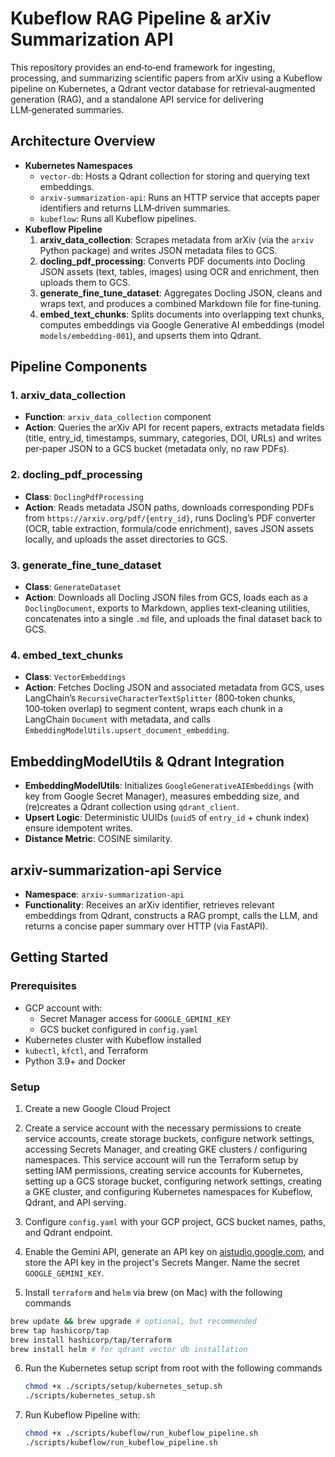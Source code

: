 # Kubeflow RAG Pipeline & arXiv Summarization API

This repository provides an end‑to‑end framework for ingesting, processing, and summarizing scientific papers from arXiv using a Kubeflow pipeline on Kubernetes, a Qdrant vector database for retrieval‑augmented generation (RAG), and a standalone API service for delivering LLM‑generated summaries.

## Architecture Overview

- **Kubernetes Namespaces**  
  - `vector-db`: Hosts a Qdrant collection for storing and querying text embeddings.  
  - `arxiv-summarization-api`: Runs an HTTP service that accepts paper identifiers and returns LLM‑driven summaries.
  - `kubeflow`: Runs all Kubeflow pipelines.
- **Kubeflow Pipeline**  
  1. **arxiv_data_collection**: Scrapes metadata from arXiv (via the `arxiv` Python package) and writes JSON metadata files to GCS.  
  2. **docling_pdf_processing**: Converts PDF documents into Docling JSON assets (text, tables, images) using OCR and enrichment, then uploads them to GCS.  
  3. **generate_fine_tune_dataset**: Aggregates Docling JSON, cleans and wraps text, and produces a combined Markdown file for fine‑tuning.  
  4. **embed_text_chunks**: Splits documents into overlapping text chunks, computes embeddings via Google Generative AI embeddings (model `models/embedding-001`), and upserts them into Qdrant.  

## Pipeline Components

### 1. arxiv_data_collection

- **Function**: `arxiv_data_collection` component
- **Action**: Queries the arXiv API for recent papers, extracts metadata fields (title, entry_id, timestamps, summary, categories, DOI, URLs) and writes per‑paper JSON to a GCS bucket (metadata only, no raw PDFs).

### 2. docling_pdf_processing

- **Class**: `DoclingPdfProcessing`
- **Action**: Reads metadata JSON paths, downloads corresponding PDFs from `https://arxiv.org/pdf/{entry_id}`, runs Docling’s PDF converter (OCR, table extraction, formula/code enrichment), saves JSON assets locally, and uploads the asset directories to GCS.

### 3. generate_fine_tune_dataset

- **Class**: `GenerateDataset`
- **Action**: Downloads all Docling JSON files from GCS, loads each as a `DoclingDocument`, exports to Markdown, applies text‑cleaning utilities, concatenates into a single `.md` file, and uploads the final dataset back to GCS.

### 4. embed_text_chunks

- **Class**: `VectorEmbeddings`
- **Action**: Fetches Docling JSON and associated metadata from GCS, uses LangChain’s `RecursiveCharacterTextSplitter` (800‑token chunks, 100‑token overlap) to segment content, wraps each chunk in a LangChain `Document` with metadata, and calls `EmbeddingModelUtils.upsert_document_embedding`.

## EmbeddingModelUtils & Qdrant Integration

- **EmbeddingModelUtils**: Initializes `GoogleGenerativeAIEmbeddings` (with key from Google Secret Manager), measures embedding size, and (re)creates a Qdrant collection using `qdrant_client`.  
- **Upsert Logic**: Deterministic UUIDs (`uuid5` of `entry_id` + chunk index) ensure idempotent writes.  
- **Distance Metric**: COSINE similarity.

## arxiv-summarization-api Service

- **Namespace**: `arxiv-summarization-api`  
- **Functionality**: Receives an arXiv identifier, retrieves relevant embeddings from Qdrant, constructs a RAG prompt, calls the LLM, and returns a concise paper summary over HTTP (via FastAPI).

## Getting Started

### Prerequisites

- GCP account with:
  - Secret Manager access for `GOOGLE_GEMINI_KEY`  
  - GCS bucket configured in `config.yaml`  
- Kubernetes cluster with Kubeflow installed  
- `kubectl`, `kfctl`, and Terraform  
- Python 3.9+ and Docker

### Setup

1. Create a new Google Cloud Project

2. Create a service account with the necessary permissions to create service accounts, create storage buckets, configure network settings, accessing Secrets Manager, and creating GKE clusters / configuring namespaces. This service account will run the Terraform setup by setting IAM permissions, creating service accounts for Kubernetes, setting up a GCS storage bucket, configuring network settings, creating a GKE cluster, and configuring Kubernetes namespaces for Kubeflow, Qdrant, and API serving.

3. Configure `config.yaml` with your GCP project, GCS bucket names, paths, and Qdrant endpoint.

4. Enable the Gemini API, generate an API key on [aistudio.google.com](https://aistudio.google.com/), and store the API key in the project's Secrets Manger. Name the secret `GOOGLE_GEMINI_KEY`.

5. Install `terraform` and `helm` via brew (on Mac) with the following commands

  ```bash
  brew update && brew upgrade # optional, but recommended
  brew tap hashicorp/tap
  brew install hashicorp/tap/terraform
  brew install helm # for qdrant vector db installation
  ```

6. Run the Kubernetes setup script from root with the following commands

   ```bash
   chmod +x ./scripts/setup/kubernetes_setup.sh
   ./scripts/kubernetes_setup.sh
   ```

7. Run Kubeflow Pipeline with:

   ```bash
   chmod +x ./scripts/kubeflow/run_kubeflow_pipeline.sh
   ./scripts/kubeflow/run_kubeflow_pipeline.sh
   ```
